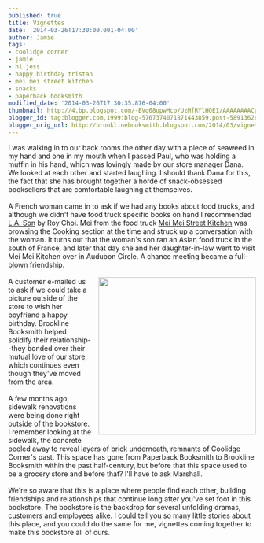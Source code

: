 ```yaml
---
published: true
title: Vignettes
date: '2014-03-26T17:30:00.001-04:00'
author: Jamie
tags:
- coolidge corner
- jamie
- hi jess
- happy birthday tristan
- mei mei street kitchen
- snacks
- paperback booksmith
modified_date: '2014-03-26T17:30:35.876-04:00'
thumbnail: http://4.bp.blogspot.com/-BVq68upwMco/UzMfRYlHQEI/AAAAAAAACpY/q-eZTlx1AUk/s72-c/birthday.jpg
blogger_id: tag:blogger.com,1999:blog-5767374071871443859.post-5891362678953126372
blogger_orig_url: http://brooklinebooksmith.blogspot.com/2014/03/vignettes.html
---
```


I was walking in to our back rooms the other day with a piece of seaweed in my hand and one in my mouth when I passed Paul, who was holding a muffin in his hand, which was lovingly made by our store manager Dana. We looked at each other and started laughing. I should thank Dana for this, the fact that she has brought together a horde of snack-obsessed booksellers that are comfortable laughing at themselves.<br /><br />A French woman came in to ask if we had any books about food trucks, and although we didn't have food truck specific books on hand I recommended <a href="http://www.brooklinebooksmith-shop.com/book/9780062202635" target="_blank">L.A. Son</a>&nbsp;by Roy Choi. Mei from the food truck&nbsp;<a href="http://meimeiboston.com/" target="_blank">Mei Mei Street Kitchen</a>&nbsp;was browsing the Cooking section at the time and struck up a conversation with the woman. It turns out that the woman's son ran an Asian food truck in the south of France, and later that day she and her daughter-in-law went to visit Mei Mei Kitchen over in Audubon Circle. A chance meeting became a full-blown friendship.<br /><br /><a href="http://4.bp.blogspot.com/-BVq68upwMco/UzMfRYlHQEI/AAAAAAAACpY/q-eZTlx1AUk/s1600/birthday.jpg" imageanchor="1" style="clear: right; float: right; margin-bottom: 1em; margin-left: 1em;"><img border="0" src="http://4.bp.blogspot.com/-BVq68upwMco/UzMfRYlHQEI/AAAAAAAACpY/q-eZTlx1AUk/s1600/birthday.jpg" height="320" width="320" /></a>A customer e-mailed us to ask if we could take a picture outside of the store to wish her boyfriend a happy birthday. Brookline Booksmith helped solidify their relationship--they bonded over their mutual love of our store, which continues even though they've moved from the area.<br /><br />A few months ago, sidewalk renovations were being done right outside of the bookstore. I remember looking at the sidewalk, the concrete peeled away to reveal layers of brick underneath, remnants of Coolidge Corner's past. This space has gone from Paperback Booksmith to Brookline Booksmith within the past half-century, but before that this space used to be a grocery store and before that? I'll have to ask Marshall.<br /><br />We're so aware that this is a place where people find each other, building friendships and relationships that continue long after you've set foot in this bookstore. The bookstore is the backdrop for several unfolding dramas, customers and employees alike. I could tell you so many little stories about this place, and you could do the same for me, vignettes coming together to make this bookstore all of ours.
